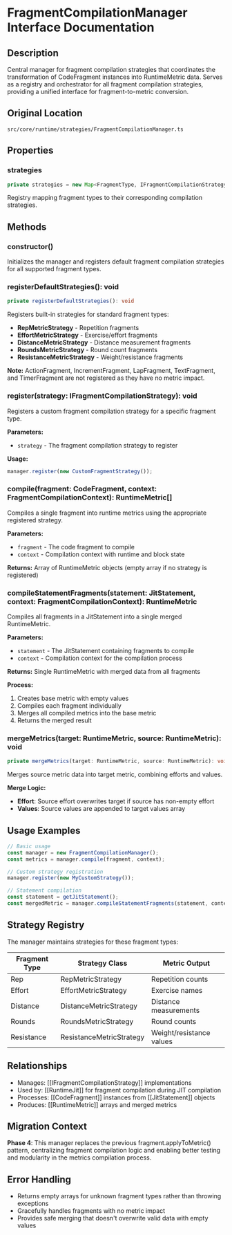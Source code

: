 # FragmentCompilationManager Interface Documentation

## Description
Central manager for fragment compilation strategies that coordinates the transformation of CodeFragment instances into RuntimeMetric data. Serves as a registry and orchestrator for all fragment compilation strategies, providing a unified interface for fragment-to-metric conversion.

## Original Location
`src/core/runtime/strategies/FragmentCompilationManager.ts`

## Properties

### strategies
```typescript
private strategies = new Map<FragmentType, IFragmentCompilationStrategy<any>>()
```
Registry mapping fragment types to their corresponding compilation strategies.

## Methods

### constructor()
Initializes the manager and registers default fragment compilation strategies for all supported fragment types.

### registerDefaultStrategies(): void
```typescript
private registerDefaultStrategies(): void
```
Registers built-in strategies for standard fragment types:
- **RepMetricStrategy** - Repetition fragments
- **EffortMetricStrategy** - Exercise/effort fragments
- **DistanceMetricStrategy** - Distance measurement fragments
- **RoundsMetricStrategy** - Round count fragments  
- **ResistanceMetricStrategy** - Weight/resistance fragments

**Note:** ActionFragment, IncrementFragment, LapFragment, TextFragment, and TimerFragment are not registered as they have no metric impact.

### register<T extends CodeFragment>(strategy: IFragmentCompilationStrategy<T>): void
Registers a custom fragment compilation strategy for a specific fragment type.

**Parameters:**
- `strategy` - The fragment compilation strategy to register

**Usage:**
```typescript
manager.register(new CustomFragmentStrategy());
```

### compile(fragment: CodeFragment, context: FragmentCompilationContext): RuntimeMetric[]
Compiles a single fragment into runtime metrics using the appropriate registered strategy.

**Parameters:**
- `fragment` - The code fragment to compile
- `context` - Compilation context with runtime and block state

**Returns:** Array of RuntimeMetric objects (empty array if no strategy is registered)

### compileStatementFragments(statement: JitStatement, context: FragmentCompilationContext): RuntimeMetric
Compiles all fragments in a JitStatement into a single merged RuntimeMetric.

**Parameters:**
- `statement` - The JitStatement containing fragments to compile
- `context` - Compilation context for the compilation process

**Returns:** Single RuntimeMetric with merged data from all fragments

**Process:**
1. Creates base metric with empty values
2. Compiles each fragment individually  
3. Merges all compiled metrics into the base metric
4. Returns the merged result

### mergeMetrics(target: RuntimeMetric, source: RuntimeMetric): void
```typescript
private mergeMetrics(target: RuntimeMetric, source: RuntimeMetric): void
```
Merges source metric data into target metric, combining efforts and values.

**Merge Logic:**
- **Effort**: Source effort overwrites target if source has non-empty effort
- **Values**: Source values are appended to target values array

## Usage Examples

```typescript
// Basic usage
const manager = new FragmentCompilationManager();
const metrics = manager.compile(fragment, context);

// Custom strategy registration
manager.register(new MyCustomStrategy());

// Statement compilation
const statement = getJitStatement();
const mergedMetric = manager.compileStatementFragments(statement, context);
```

## Strategy Registry

The manager maintains strategies for these fragment types:

| Fragment Type | Strategy Class | Metric Output |
|---------------|----------------|---------------|
| Rep | RepMetricStrategy | Repetition counts |
| Effort | EffortMetricStrategy | Exercise names |
| Distance | DistanceMetricStrategy | Distance measurements |
| Rounds | RoundsMetricStrategy | Round counts |
| Resistance | ResistanceMetricStrategy | Weight/resistance values |

## Relationships

- Manages: [[IFragmentCompilationStrategy]] implementations
- Used by: [[RuntimeJit]] for fragment compilation during JIT compilation
- Processes: [[CodeFragment]] instances from [[JitStatement]] objects
- Produces: [[RuntimeMetric]] arrays and merged metrics

## Migration Context

**Phase 4**: This manager replaces the previous fragment.applyToMetric() pattern, centralizing fragment compilation logic and enabling better testing and modularity in the metrics compilation process.

## Error Handling

- Returns empty arrays for unknown fragment types rather than throwing exceptions
- Gracefully handles fragments with no metric impact
- Provides safe merging that doesn't overwrite valid data with empty values
